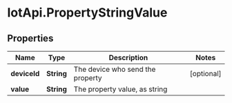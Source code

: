 # IotApi.PropertyStringValue

## Properties

Name | Type | Description | Notes
------------ | ------------- | ------------- | -------------
**deviceId** | **String** | The device who send the property | [optional] 
**value** | **String** | The property value, as string | 


